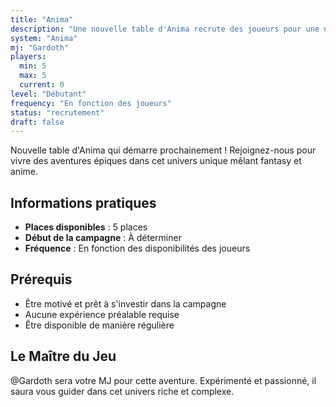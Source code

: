 ```yaml
---
title: "Anima"
description: "Une nouvelle table d'Anima recrute des joueurs pour une nouvelle aventure !"
system: "Anima"
mj: "Gardoth"
players:
  min: 5
  max: 5
  current: 0
level: "Débutant"
frequency: "En fonction des joueurs"
status: "recrutement"
draft: false
---
```


Nouvelle table d'Anima qui démarre prochainement ! Rejoignez-nous pour vivre des aventures épiques dans cet univers unique mêlant fantasy et anime.

## Informations pratiques

- **Places disponibles** : 5 places
- **Début de la campagne** : À déterminer
- **Fréquence** : En fonction des disponibilités des joueurs

## Prérequis

- Être motivé et prêt à s'investir dans la campagne
- Aucune expérience préalable requise
- Être disponible de manière régulière

## Le Maître du Jeu

@Gardoth sera votre MJ pour cette aventure. Expérimenté et passionné, il saura vous guider dans cet univers riche et complexe.
